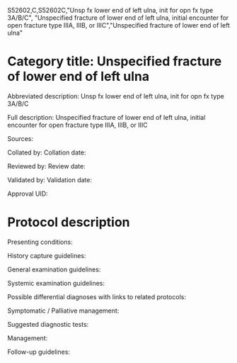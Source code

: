 S52602,C,S52602C,"Unsp fx lower end of left ulna, init for opn fx type 3A/B/C", "Unspecified fracture of lower end of left ulna, initial encounter for open fracture type IIIA, IIIB, or IIIC","Unspecified fracture of lower end of left ulna"
# Category title: Unspecified fracture of lower end of left ulna

Abbreviated description: Unsp fx lower end of left ulna, init for opn fx type 3A/B/C

Full description: Unspecified fracture of lower end of left ulna, initial encounter for open fracture type IIIA, IIIB, or IIIC

Sources:

Collated by:
Collation date:

Reviewed by:
Review date:

Validated by:
Validation date:

Approval UID:

# Protocol description

Presenting conditions:

History capture guidelines:

General examination guidelines:

Systemic examination guidelines:

Possible differential diagnoses with links to related protocols:

Symptomatic / Palliative management:

Suggested diagnostic tests:

Management:

Follow-up guidelines:
